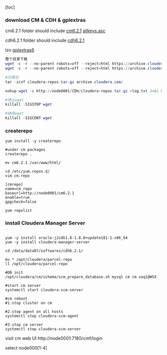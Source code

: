 [toc]

### download CM & CDH & gplextras
cm6.2.1 folder should include
[cm6.2.1](https://archive.cloudera.com/cm6/6.2.1/redhat7/yum/RPMS/x86_64/)
[allkeys.asc](https://archive.cloudera.com/cm6/6.2.1/allkeys.asc)

cdh6.2.1 folder should include
[cdh6.2.1](https://archive.cloudera.com/cdh6/6.2.1/parcels/)

lzo
[gplextras6](https://archive.cloudera.com/gplextras6/6.2.1/parcels/)

```PowerShell
整个目录下载
wget -c -r --no-parent robots=off --reject=html https://archive.cloudera.com/cm6/6.2.1/redhat7/yum/RPMS/x86_64/ 
wget -c -r --no-parent robots=off --reject=html https://archive.cloudera.com/cm6/6.2.1/redhat7/yum/repodata/

#压缩包
tar -zcvf cloudera-repos.tar.gz archive.cloudera.com/

nohup wget -c http://node0001/CDH/cloudera-repos.tar.gz >log.txt 2>&1 &

#停止wget
killall -SIGSTOP wget

#继续wget
killall -SIGCONT wget
```


### createrepo
```shell
yum install -y createrepo

#under cm packages
createrepo .

mv cm6.2.1 /var/www/html/

cd /etc/yum.repos.d/
vim cm.repo

[cmrepo]
name=cm_repo
baseurl=http://node0001/cm6.2.1
enable=true
gpgcheck=false

yum repolist

```

### install Cloudera Manager Server

```shell

yum -y install oracle-j2sdk1.8-1.8.0+update181-1.x86_64
yum -y install cloudera-manager-server

cd /data/data07/softwares/cdh6.2.1/

mv * /opt/cloudera/parcel-repo
ll /opt/cloudera/parcel-repo

#DB init
/opt/cloudera/cm/schema/scm_prepare_database.sh mysql cm cm zaq1@WSX

#start cm server
systemctl start cloudera-scm-server

#cm reboot
#1.stop cluster on cm

#2.stop agent on all hosts
systemctl stop cloudera-scm-agent

#3.stop cm server
systemctl stop cloudera-scm-server

```

visit cm web UI
http://node0001:7180/cmf/login

select node000[1-4]




